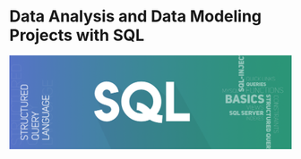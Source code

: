 # Data Analysis and Data Modeling Projects with SQL

![](https://github.com/AyersAuthentic/sql_projects/blob/main/images/SQL.png?raw=true)